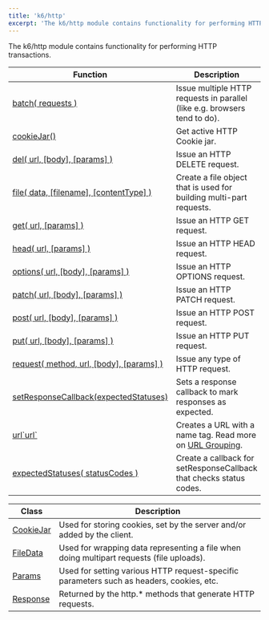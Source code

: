 ```yaml
---
title: 'k6/http'
excerpt: 'The k6/http module contains functionality for performing HTTP transactions.'
---
```


The k6/http module contains functionality for performing HTTP transactions.

| Function | Description |
| -------- | ----------- |
| [batch( requests )](/javascript-api/k6-http/batch)  | Issue multiple HTTP requests in parallel (like e.g. browsers tend to do). |
| [cookieJar()](/javascript-api/k6-http/cookiejar-method)  | Get active HTTP Cookie jar. |
| [del( url, [body], [params] )](/javascript-api/k6-http/del)  | Issue an HTTP DELETE request. |
| [file( data, [filename], [contentType] )](/javascript-api/k6-http/file)  | Create a file object that is used for building multi-part requests. |
| [get( url, [params] )](/javascript-api/k6-http/get)  | Issue an HTTP GET request. |
| [head( url, [params] )](/javascript-api/k6-http/head)  | Issue an HTTP HEAD request. |
| [options( url, [body], [params] )](/javascript-api/k6-http/options)  | Issue an HTTP OPTIONS request. |
| [patch( url, [body], [params] )](/javascript-api/k6-http/patch)  | Issue an HTTP PATCH request. |
| [post( url, [body], [params] )](/javascript-api/k6-http/post)  | Issue an HTTP POST request. |
| [put( url, [body], [params] )](/javascript-api/k6-http/put)  | Issue an HTTP PUT request. |
| [request( method, url, [body], [params] )](/javascript-api/k6-http/request)  | Issue any type of HTTP request. |
| [setResponseCallback(expectedStatuses)](/javascript-api/k6-http/setresponsecallback)  | Sets a response callback to mark responses as expected. |
| [url\`url\`](/javascript-api/k6-http/urlurl) | Creates a URL with a name tag. Read more on [URL Grouping](/using-k6/http-requests#url-grouping). |
| [expectedStatuses( statusCodes )](/javascript-api/k6-http/expectedstatuses)  | Create a callback for setResponseCallback that checks status codes. |

| Class | Description |
| -------- | ----------- |
| [CookieJar](/javascript-api/k6-http/cookiejar)  |  Used for storing cookies, set by the server and/or added by the client. |
| [FileData](/javascript-api/k6-http/filedata)  |  Used for wrapping data representing a file when doing multipart requests (file uploads). |
| [Params](/javascript-api/k6-http/params)  |  Used for setting various HTTP request-specific parameters such as headers, cookies, etc. |
| [Response](/javascript-api/k6-http/response)  |  Returned by the http.* methods that generate HTTP requests. |
